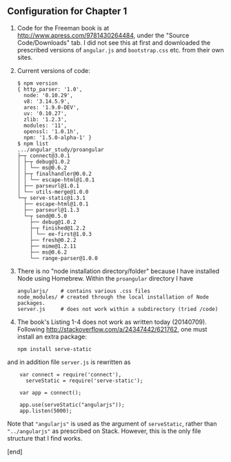 ## Configuration for Chapter 1

 1. Code for the Freeman book is at http://www.apress.com/9781430264484, under the "Source Code/Downloads" tab. I did not see this at first and downloaded the prescribed versions of `angular.js` and `bootstrap.css` etc. from their own sites.

 1. Current versions of code:

        $ npm version
        { http_parser: '1.0',
          node: '0.10.29',
          v8: '3.14.5.9',
          ares: '1.9.0-DEV',
          uv: '0.10.27',
          zlib: '1.2.3',
          modules: '11',
          openssl: '1.0.1h',
          npm: '1.5.0-alpha-1' }
        $ npm list
        .../angular_study/proangular
        ├─┬ connect@3.0.1
        │ ├─┬ debug@1.0.2
        │ │ └── ms@0.6.2
        │ ├─┬ finalhandler@0.0.2
        │ │ └── escape-html@1.0.1
        │ ├── parseurl@1.0.1
        │ └── utils-merge@1.0.0
        └─┬ serve-static@1.3.1
          ├── escape-html@1.0.1
          ├── parseurl@1.1.3
          └─┬ send@0.5.0
            ├── debug@1.0.2
            ├─┬ finished@1.2.2
            │ └── ee-first@1.0.3
            ├── fresh@0.2.2
            ├── mime@1.2.11
            ├── ms@0.6.2
            └── range-parser@1.0.0

 1. There is no "node installation directory/folder" because I have installed Node using Homebrew. Within the `proangular` directory I have

        angularjs/    # contains various .css files
        node_modules/ # created through the local installation of Node packages. 
        server.js     # does not work within a subdirectory (tried /code)

 1. The book's Listing 1-4 does not work as written today (20140709). Following http://stackoverflow.com/a/24347442/621762, one must install an extra package:

        npm install serve-static

   and in addition file `server.js` is rewritten as

        var connect = require('connect'),
          serveStatic = require('serve-static');
        
        var app = connect();
        
        app.use(serveStatic("angularjs"));
        app.listen(5000);

   Note that `"angularjs"` is used as the argument of `serveStatic`, rather than `"../angularjs"` as prescribed on Stack. However, this is the only file structure that I find works.

[end]
